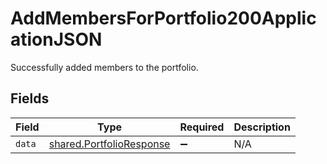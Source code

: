 # AddMembersForPortfolio200ApplicationJSON

Successfully added members to the portfolio.


## Fields

| Field                                                                | Type                                                                 | Required                                                             | Description                                                          |
| -------------------------------------------------------------------- | -------------------------------------------------------------------- | -------------------------------------------------------------------- | -------------------------------------------------------------------- |
| `data`                                                               | [shared.PortfolioResponse](../../models/shared/portfolioresponse.md) | :heavy_minus_sign:                                                   | N/A                                                                  |